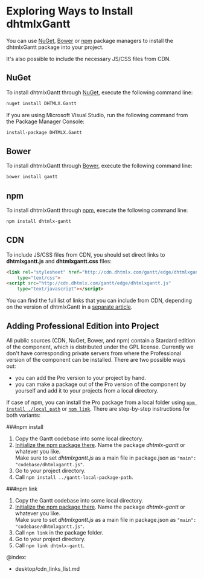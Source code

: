 Exploring Ways to Install dhtmlxGantt 
====================================

You can use [NuGet](http://www.nuget.org/), [Bower](http://bower.io/) or [npm](https://www.npmjs.com/) package managers to install the dhtmlxGantt package into your project.

It's also possible to include the necessary JS/CSS files from CDN.

NuGet
-------------------------

To install dhtmlxGantt through [NuGet](http://www.nuget.org/), execute the following command line:

~~~html
nuget install DHTMLX.Gantt
~~~

If you are using Microsoft Visual Studio, run the following command from the Package Manager Console:

~~~html
install-package DHTMLX.Gantt
~~~


Bower
-------------------------

To install dhtmlxGantt through [Bower](http://bower.io/), execute the following command line:

~~~html
bower install gantt
~~~

npm
-------------------------

To install dhtmlxGantt through [npm](https://www.npmjs.com/package/dhtmlx-gantt), execute the following command line:

~~~html
npm install dhtmlx-gantt
~~~

CDN
-----

To include JS/CSS files from CDN, you should set direct links to **dhtmlxgantt.js** and **dhtmlxgantt.css** files:

~~~html
<link rel="stylesheet" href="http://cdn.dhtmlx.com/gantt/edge/dhtmlxgantt.css" 
    type="text/css"> 
<script src="http://cdn.dhtmlx.com/gantt/edge/dhtmlxgantt.js" 
    type="text/javascript"></script>
~~~

You can find the full list of links that you can include from CDN, depending on the version of dhtmlxGantt in a [separate article](desktop/cdn_links_list.md).

Adding Professional Edition into Project
---------------------------------

All public sources (CDN, NuGet, Bower, and npm) contain a Stardard edition of the component, which is distributed under the GPL license.
Currently we don't have corresponding private servers from where the Professional version of the component can be installed. There are two possible ways out:
 
- you can add the Pro version to your project by hand.
- you can make a package out of the Pro version of the component by yourself and add it to your projects from a local directory.

If case of npm, you can install the Pro package from a local folder using  [`npm install ./local_path`](https://docs.npmjs.com/cli/install) or [`npm link`](https://docs.npmjs.com/cli/link).
There are step-by-step instructions for both variants:

###npm install

1. Copy the Gantt codebase into some local directory.
2. [Initialize the npm package there](https://docs.npmjs.com/cli/init). Name the package *dhtmlx-gantt* or whatever you like.<br> 
Make sure to set *dhtmlxgantt.js* as a main file in package.json as `"main": "codebase/dhtmlxgantt.js"`.
3. Go to your project directory. 
4. Call `npm install ../gantt-local-package-path`.

###npm link

1. Copy the Gantt codebase into some local directory.
2. [Initialize the npm package there](https://docs.npmjs.com/cli/init). Name the package *dhtmlx-gantt* or whatever you like.<br> 
Make sure to set *dhtmlxgantt.js* as a main file in package.json as `"main": "codebase/dhtmlxgantt.js"`.
3. Call `npm link` in the package folder.
4. Go to your project directory.
5. Call `npm link dhtmlx-gantt`.


@index:
- desktop/cdn_links_list.md
